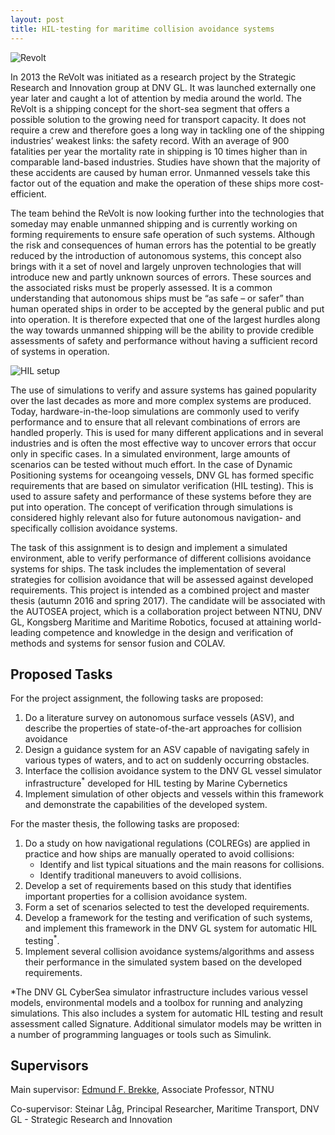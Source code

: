 ```yaml
---
layout: post
title: HIL-testing for maritime collision avoidance systems
---
```


![Revolt]({{site.url}}/assets/revolt.jpg)

In 2013 the ReVolt was initiated as a research project by the Strategic Research and Innovation group at DNV GL. It was launched externally one year later and caught a lot of attention by media around the world. The ReVolt is a shipping concept for the short-sea segment that offers a possible solution to the growing need for transport capacity. It does not require a crew and therefore goes a long way in tackling one of the shipping industries’ weakest links: the safety record. With an average of 900 fatalities per year the mortality rate in shipping is 10 times higher than in comparable land-based industries. Studies have shown that the majority of these accidents are caused by human error. Unmanned vessels take this factor out of the equation and make the operation of these ships more cost-efficient.

The team behind the ReVolt is now looking further into the technologies that someday may enable unmanned shipping and is currently working on forming requirements to ensure safe operation of such systems. Although the risk and consequences of human errors has the potential to be greatly reduced by the introduction of autonomous systems, this concept also brings with it a set of novel and largely unproven technologies that will introduce new and partly unknown sources of errors. These sources and the associated risks must be properly assessed. It is a common understanding that autonomous ships must be “as safe – or safer” than human operated ships in order to be accepted by the general public and put into operation. It is therefore expected that one of the largest hurdles along the way towards unmanned shipping will be the ability to provide credible assessments of safety and performance without having a sufficient record of systems in operation.   

![HIL setup]({{site.url}}/assets/hil_setup.png)

The use of simulations to verify and assure systems has gained popularity over the last decades as more and more complex systems are produced. Today, hardware-in-the-loop simulations are commonly used to verify performance and to ensure that all relevant combinations of errors are handled properly. This is used for many different applications and in several industries and is often the most effective way to uncover errors that occur only in specific cases. In a simulated environment, large amounts of scenarios can be tested without much effort. In the case of Dynamic Positioning systems for oceangoing vessels, DNV GL has formed specific requirements that are based on simulator verification (HIL testing). This is used to assure safety and performance of these systems before they are put into operation. The concept of verification through simulations is considered highly relevant also for future autonomous navigation- and specifically collision avoidance systems. 

The task of this assignment is to design and implement a simulated environment, able to verify performance of different collisions avoidance systems for ships. The task includes the implementation of several strategies for collision avoidance that will be assessed against developed requirements. This project is intended as a combined project and master thesis (autumn 2016 and spring 2017). The candidate will be associated with the AUTOSEA project, which is a collaboration project between NTNU, DNV GL, Kongsberg Maritime and Maritime Robotics, focused at attaining world-leading competence and knowledge in the design and verification of methods and systems for sensor fusion and COLAV.

## Proposed Tasks
For the project assignment, the following tasks are proposed:

1. Do a literature survey on autonomous surface vessels (ASV), and describe the properties of state-of-the-art approaches for collision avoidance
2. Design a guidance system for an ASV capable of navigating safely in various types of waters, and to act on suddenly occurring obstacles.
3. Interface the collision avoidance system to the DNV GL vessel simulator infrastructure<sup>\*</sup> developed for HIL testing by Marine Cybernetics
4. Implement simulation of other objects and vessels within this framework and demonstrate the capabilities of the developed system.

For the master thesis, the following tasks are proposed:

1. Do a study on how navigational regulations (COLREGs) are applied in practice and how ships are manually operated to avoid collisions:
    * Identify and list typical situations and the main reasons for collisions.
    * Identify traditional maneuvers to avoid collisions.
2. Develop a set of requirements based on this study that identifies important properties for a collision avoidance system.
3. Form a set of scenarios selected to test the developed requirements.
4. Develop a framework for the testing and verification of such systems, and implement this framework in the DNV GL system for automatic HIL testing<sup>\*</sup>. 
5. Implement several collision avoidance systems/algorithms and assess their performance in the simulated system based on the developed requirements. 

\*The DNV GL CyberSea simulator infrastructure includes various vessel models, environmental models and a toolbox for running and analyzing simulations. This also includes a system for automatic HIL testing and result assessment called Signature. Additional simulator models may be written in a number of programming languages or tools such as Simulink.

## Supervisors
Main supervisor: [Edmund F. Brekke](http://www.ntnu.no/ansatte/edmundfo), Associate Professor, NTNU

Co-supervisor: Steinar Låg, Principal Researcher, Maritime Transport, DNV GL - Strategic Research and Innovation
